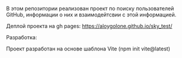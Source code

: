 В этом репозитории реализован проект по поиску пользователей GitHub, информации о них и взаимодейтсвии с этой информацией.

Деплой проекта на gh pages:  https://aloygolone.github.io/sky_test/

Разработка: 

Проект разработан на основе шаблона Vite (npm init vite@latest)